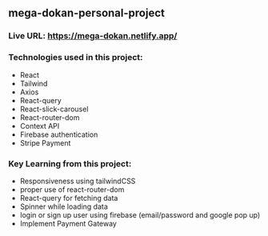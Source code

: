 ## mega-dokan-personal-project

### Live URL: https://mega-dokan.netlify.app/

### Technologies used in this project:
* React
* Tailwind
* Axios
* React-query
* React-slick-carousel
* React-router-dom
* Context API
* Firebase authentication
* Stripe Payment

### Key Learning from this project:
* Responsiveness using tailwindCSS
* proper use of react-router-dom
* React-query for fetching data
* Spinner while loading data
* login or sign up user using firebase (email/password and google pop up)
* Implement Payment Gateway